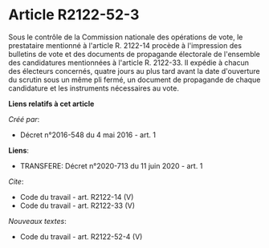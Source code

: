 # Article R2122-52-3

Sous le contrôle de la Commission nationale des opérations de vote, le prestataire mentionné à l'article R. 2122-14 procède à
l'impression des bulletins de vote et des documents de propagande électorale de l'ensemble des candidatures mentionnées à
l'article R. 2122-33. Il expédie à chacun des électeurs concernés, quatre jours au plus tard avant la date d'ouverture du
scrutin sous un même pli fermé, un document de propagande de chaque candidature et les instruments nécessaires au vote.

**Liens relatifs à cet article**

_Créé par_:

  - Décret n°2016-548 du 4 mai 2016 - art. 1

**Liens**:

  - TRANSFERE: Décret n°2020-713 du 11 juin 2020 - art. 1

_Cite_:

  - Code du travail - art. R2122-14 (V)
  - Code du travail - art. R2122-33 (V)

_Nouveaux textes_:

  - Code du travail - art. R2122-52-4 (V)
